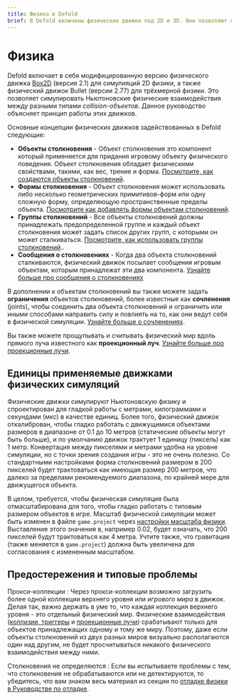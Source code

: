 ```yaml
---
title: Физика в Defold
brief: В Defold включены физические движки под 2D и 3D. Они позволяют симулировать Ньютоновские физические взаимодействия между разными типами collision-объектов.
---
```


# Физика

Defold включает в себя модифицированную версию физического движка [Box2D](http://www.box2d.org) (версия 2.1) для симулияций 2D физики, а также физический движок Bullet (версии 2.77) для трёхмерной физики. Это позволяет симулировать Ньютоновские физические взаимодействия между разными типами _collision-объектов_. Данное руководство объясняет принцип работы этих движков.

Основные концепции физических движков задействованных в Defold следующие:

* **Объекты столкновения** - Объект столкновения это компонент который применяется для придания игровому объекту физического поведения. Объект столкновения обладает физическими свойствами, такими, как вес, трение и форма. [Посмотрите, как создаются объекты столкновений](/manuals/physics-objects).
* **Формы столкновения** - Объект столкновения может использовать либо несколько геометрических примитивов-форм или одну сложную форму, определяющую пространственные пределы объекта. [Посмотрите как добавлять формы объектам столкновений](/manuals/physics-shapes).
* **Группы столкновений** - Все объекты столкновений должны принадлежать предопределенной группе и каждый объект столкновения может задать список других групп, с которыми он может сталкиваться. [Посмотрите, как использовать группы столкновений](/manuals/physics-groups)..
* **Сообщения о столкновениях** - Когда два объекта столкновений сталкиваются, физический движок посылает сообщения игровым объектам, которым принадлежат эти два компонента. [Узнайте больше про сообщения о столкновениях](/manuals/physics-messages)

В дополнении к объектам столкновений вы также можете задать **ограничения** объектов столкновений, более известные как **сочленения** (joints), чтобы соединить два объекта столкновений и ограничить или иными способами направить силу и повлиять на то, как они ведут себя в физической симуляции. [Узнайте больше о сочленениях](/manuals/physics-joints).

Вы также можете прощупывать и считывать физический мир вдоль прямого луча известного как **проекционный луч**. [Узнайте больше про проекционные лучи](/manuals/physics-ray-casts).


## Единицы применяемые движками физических симуляций

Физические движки симулируют Ньютоновскую физику и спроектирован для гладкой работы с метрами, килограммами и секундами (мкс) в качестве единиц. Более того, физический движок откалиброван, чтобы гладко работать с движущимися объектами размеров в диапазоне от 0.1 до 10 метров (статические объекты могут быть больше), и по умолчанию движок трактует 1 единицу (пиксель) как 1 метр. Конвертация между пикселями и метрами удобна на уровне симуляции, но с точки зрения создания игры - это не очень полезно. Со стандартными настройками форма столкновений размером в 200 пикселей будет трактоваться как имеющая размер 200 метров, что далеко за пределами рекомендуемого диапазона, по крайней мере для движущегося объекта.

В целом, требуется, чтобы физическая симуляция была отмасштабирована для того, чтобы гладко работать с типовым размером объектов в игре. Масштаб физической симуляции может быть изменен в файле `game.project` через [настройки масштаба физики](/manuals/project-settings/#physics). Выставление этого значения в, например 0.02, будет означать, что 200 пикселей будут трактоваться как 4 метра. Учтите также, что гравитация (также меняется в `game.project`) должна быть увеличена для согласования с измененным масштабом.


## Предостережения и типовые проблемы

Прокси-коллекции
: Через прокси-коллекции возможно загрузить более одной коллекции верхнего уровня или *игрового мира* в движок. Делая так, важно держать в уме то, что каждая коллекция верхнего уровня - это отдельный физический мир. Физические взаимодействия ([коллизии, триггеры](/manuals/physics-messages) и [проекционные лучи](/manuals/physics-ray-casts)) срабатывают только для объектов принадлежащих одному и тому же миру. Поэтому, даже если объекты столкновений из двух разных миров визуально располагаются один над другим, не будет просчитываться никакого физического взаимодействия между ними.

Столкновения не определяются
: Если вы испытываете проблемы с тем, что столкновения не обрабатываются или не детектируются, то убедитесь, что вам знаком весь материал из секции по [отладке физики в Руководстве по отладке](/manuals/debugging/#debugging-problems-with-physics).
